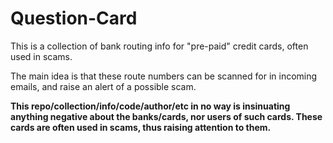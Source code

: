 # Question-Card

This is a collection of bank routing info for "pre-paid" credit cards, often used in scams.

The main idea is that these route numbers can be scanned for in incoming emails, and raise an alert of a possible scam.

**This repo/collection/info/code/author/etc in no way is insinuating anything negative about the banks/cards, nor users of such cards.   These cards are often used in scams, thus raising attention to them.**
